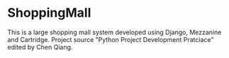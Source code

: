 # ShoppingMall
This is a large shopping mall system developed using Django, Mezzanine and Cartridge. Project source "Python Project Development Pratciace" edited by Chen Qiang.  
